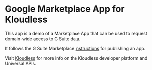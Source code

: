 # Google Marketplace App for Kloudless

This app is a demo of a Marketplace App that can be used to request
domain-wide access to G Suite data.

It follows the G Suite Marketplace
[instructions](https://developers.google.com/gsuite/marketplace/listing?hl=en_US)
for publishing an app.

Visit [Kloudless](https://kloudless.com) for more info on the Kloudless
developer platform and Universal APIs.
